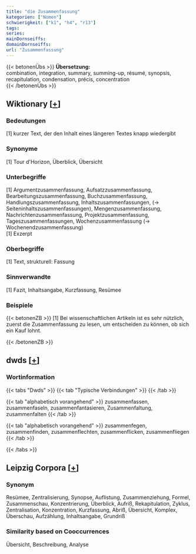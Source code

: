 ```yaml
---
title: "die Zusammenfassung"
kategorien: ["Nomen"]
schwierigkeit: ["k1", "h4", "r13"]
tags:
series:
mainDornseiffs:
domainDornseiffs:
url: "Zusammenfassung"
---
```


{{< betonenÜbs >}}
**Übersetzung:**  
combination, integration, summary, summing-up, résumé, synopsis, recapitulation, condensation, précis, concentration  
{{< /betonenÜbs >}}

## Wiktionary [[+](https://de.wiktionary.org/wiki/Zusammenfassung)]

### Bedeutungen
[1] kurzer Text, der den Inhalt eines längeren Textes knapp wiedergibt  

### Synonyme
[1] Tour d'Horizon, Überblick, Übersicht  

### Unterbegriffe
[1] Argumentzusammenfassung, Aufsatzzusammenfassung, Bearbeitungszusammenfassung, Buchzusammenfassung, Handlungszusammenfassung, Inhaltszusammenfassungen, (→ Seiteninhaltszusammenfassungen), Mengenzusammenfassung, Nachrichtenzusammenfassung, Projektzusammenfassung, Tageszusammenfassungen, Wochenzusammenfassung (→ Wochenendzusammenfassung)  
[1] Exzerpt  

### Oberbegriffe
[1] Text, strukturell: Fassung  

### Sinnverwandte
[1] Fazit, Inhaltsangabe, Kurzfassung, Resümee  

### Beispiele
{{< betonenZB >}}
[1] Bei wissenschaftlichen Artikeln ist es sehr nützlich, zuerst die Zusammenfassung zu lesen, um entscheiden zu können, ob sich ein Kauf lohnt.  

{{< /betonenZB >}}


## dwds [[+](https://www.dwds.de/wb/Zusammenfassung)]

### Wortinformation
{{< tabs "Dwds" >}}
{{< tab "Typische Verbindungen" >}}
{{< /tab >}}

{{< tab "alphabetisch vorangehend" >}}
zusammenfassen, zusammenfaseln, zusammenfantasieren, Zusammenfaltung, zusammenfalten
{{< /tab >}}

{{< tab "alphabetisch vorangehend" >}}
zusammenfegen, zusammenfinden, zusammenflechten, zusammenflicken, zusammenfliegen
{{< /tab >}}

{{< /tabs >}}

## Leipzig Corpora [[+](https://corpora.uni-leipzig.de/en/res?word=Zusammenfassung&corpusId=deu_newscrawl-public_2018)]


### Synonym
Resümee, Zentralisierung, Synopse, Auflistung, Zusammenziehung, Formel, Zusammenschau, Konzentrierung, Überblick, Aufriß, Rekapitulation, Zyklus, Zentralisation, Konzentration, Kurzfassung, Abriß, Übersicht, Komplex, Überschau, Aufzählung, Inhaltsangabe, Grundriß


### Similarity based on Cooccurrences
Übersicht, Beschreibung, Analyse

